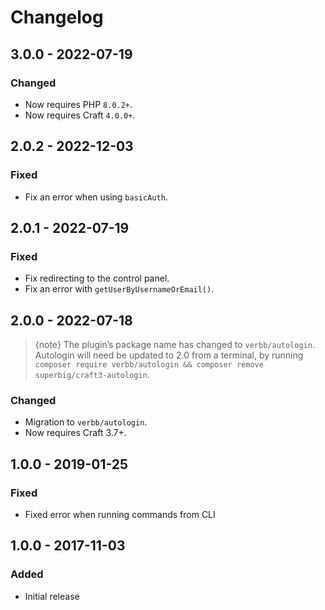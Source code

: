 # Changelog

## 3.0.0 - 2022-07-19

### Changed
- Now requires PHP `8.0.2+`.
- Now requires Craft `4.0.0+`.

## 2.0.2 - 2022-12-03

### Fixed
- Fix an error when using `basicAuth`.

## 2.0.1 - 2022-07-19

### Fixed
- Fix redirecting to the control panel.
- Fix an error with `getUserByUsernameOrEmail()`.

## 2.0.0 - 2022-07-18

> {note} The plugin’s package name has changed to `verbb/autologin`. Autologin will need be updated to 2.0 from a terminal, by running `composer require verbb/autologin && composer remove superbig/craft3-autologin`.

### Changed
- Migration to `verbb/autologin`.
- Now requires Craft 3.7+.

## 1.0.0 - 2019-01-25

### Fixed
- Fixed error when running commands from CLI

## 1.0.0 - 2017-11-03

### Added
- Initial release
